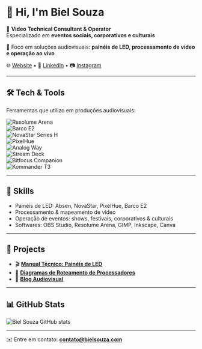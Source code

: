 # 👋 Hi, I'm Biel Souza  

🎥 **Video Technical Consultant & Operator**  
Especializado em **eventos sociais, corporativos e culturais**  

🔧 Foco em soluções audiovisuais: **painéis de LED, processamento de vídeo e operação ao vivo**  

🌐 [Website](https://bielsouza.com) • 💼 [LinkedIn](https://linkedin.com/in/bielsouza) • 📷 [Instagram](https://instagram.com/bielsouza)

---

## 🛠️ Tech & Tools  
Ferramentas que utilizo em produções audiovisuais:  

![Resolume Arena](https://img.shields.io/badge/Resolume_Arena-006400?style=for-the-badge&logo=obsstudio&logoColor=white)  
![Barco E2](https://img.shields.io/badge/Barco_E2-FF2821?style=for-the-badge&logo=barco&logoColor=white)  
![NovaStar Series H](https://img.shields.io/badge/NovaStar_Series_H-0E0E0E?style=for-the-badge&logoColor=white)  
![PixelHue](https://img.shields.io/badge/PixelHue-005F73?style=for-the-badge&logoColor=white)  
![Analog Way](https://img.shields.io/badge/Analog_Way-0078D7?style=for-the-badge&logoColor=white)  
![Stream Deck](https://img.shields.io/badge/Stream_Deck-0E0E0E?style=for-the-badge&logo=elgato&logoColor=white)  
![Bitfocus Companion](https://img.shields.io/badge/Bitfocus_Companion-1F1F1F?style=for-the-badge&logo=github&logoColor=white)  
![Kommander T3](https://img.shields.io/badge/Kommander_T3-333333?style=for-the-badge&logoColor=white)  

---

## 📌 Skills  
- Painéis de LED: Absen, NovaStar, PixelHue, Barco E2  
- Processamento & mapeamento de vídeo  
- Operação de eventos: shows, festivais, corporativos & culturais  
- Softwares: OBS Studio, Resolume Arena, GIMP, Inkscape, Canva  

---

## 🚀 Projects  
- 🎬 **[Manual Técnico: Painéis de LED](https://github.com/bssolucoes/led-manual)**  
- 🔧 **[Diagramas de Roteamento de Processadores](https://github.com/bssolucoes/drawio-repo)**  
- 📝 **[Blog Audiovisual](https://bielsouza.com)**  

---

## 📊 GitHub Stats  
![Biel Souza GitHub stats](https://github-readme-stats.vercel.app/api?username=bssolucoes&show_icons=true&theme=tokyonight)  

---

✉️ Entre em contato: **contato@bielsouza.com**
